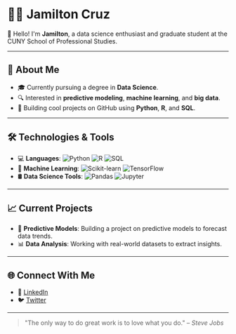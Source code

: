 # 👨‍💻 Jamilton Cruz

👋 Hello! I'm **Jamilton**, a data science enthusiast and graduate student at the CUNY School of Professional Studies.

---

## 🚀 About Me
- 🎓 Currently pursuing a degree in **Data Science**.
- 🔍 Interested in **predictive modeling**, **machine learning**, and **big data**.
- 💼 Building cool projects on GitHub using **Python**, **R**, and **SQL**.

---

## 🛠️ Technologies & Tools
- 💻 **Languages**: ![Python](https://img.shields.io/badge/Python-3670A0?style=for-the-badge&logo=python&logoColor=ffdd54) ![R](https://img.shields.io/badge/R-276DC3?style=for-the-badge&logo=r&logoColor=white) ![SQL](https://img.shields.io/badge/SQL-003B57?style=for-the-badge&logo=postgresql&logoColor=white)
- 🧠 **Machine Learning**: ![Scikit-learn](https://img.shields.io/badge/Scikit--Learn-F7931E?style=for-the-badge&logo=scikit-learn&logoColor=white) ![TensorFlow](https://img.shields.io/badge/TensorFlow-FF6F00?style=for-the-badge&logo=tensorflow&logoColor=white)
- 🛢 **Data Science Tools**: ![Pandas](https://img.shields.io/badge/Pandas-150458?style=for-the-badge&logo=pandas&logoColor=white) ![Jupyter](https://img.shields.io/badge/Jupyter-F37626?style=for-the-badge&logo=jupyter&logoColor=white)

---

## 📈 Current Projects
- 🌟 **Predictive Models**: Building a project on predictive models to forecast data trends.
- 📊 **Data Analysis**: Working with real-world datasets to extract insights.

---

## 🌐 Connect With Me
- 💼 [LinkedIn](https://www.linkedin.com/in/jamilton-cruz/)
- 🐦 [Twitter](https://twitter.com/jamilton_cruz)

---

> "The only way to do great work is to love what you do." – *Steve Jobs*